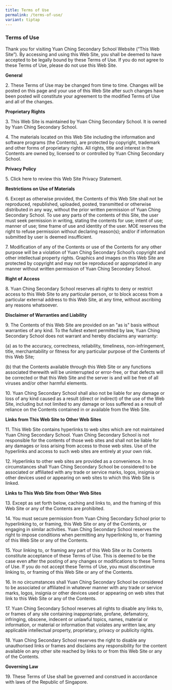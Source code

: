 ```yaml
---
title: Terms of Use
permalink: /terms-of-use/
variant: tiptap
---
```

<h3><strong>Terms of Use</strong></h3>
<p>Thank you for visiting Yuan Ching Secondary School Website (“This Web
Site”). By accessing and using this Web Site, you shall be deemed to have
accepted to be legally bound by these Terms of Use. If you do not agree
to these Terms of Use, please do not use this Web Site.</p>
<p><strong>General </strong>
</p>
<p>2. These Terms of Use may be changed from time to time. Changes will be
posted on this page and your use of this Web Site after such changes have
been posted will constitute your agreement to the modified Terms of Use
and all of the changes.</p>
<p><strong>Proprietary Rights </strong>
</p>
<p>3. This Web Site is maintained by Yuan Ching Secondary School. It is owned
by Yuan Ching Secondary School.</p>
<p>4. The materials located on this Web Site including the information and
software programs (the Contents), are protected by copyright, trademark
and other forms of proprietary rights. All rights, title and interest in
the Contents are owned by, licensed to or controlled by Yuan Ching Secondary
School.</p>
<p><strong>Privacy Policy </strong>
</p>
<p>5. Click here to review this Web Site Privacy Statement.</p>
<p><strong>Restrictions on Use of Materials </strong>
</p>
<p>6. Except as otherwise provided, the Contents of this Web Site shall not
be reproduced, republished, uploaded, posted, transmitted or otherwise
distributed in any way, without the prior written permission of Yuan Ching
Secondary School. To use any parts of the contents of this Site, the user
must seek permission in writing, stating the contents for use; intent of
use; manner of use; time frame of use and identity of the user. MOE reserves
the right to refuse permission without declaring reason(s); and/or if information
submitted by user is deemed insufficient.</p>
<p>7. Modification of any of the Contents or use of the Contents for any
other purpose will be a violation of Yuan Ching Secondary School’s copyright
and other intellectual property rights. Graphics and images on this Web
Site are protected by copyright and may not be reproduced or appropriated
in any manner without written permission of Yuan Ching Secondary School.</p>
<p><strong>Right of Access </strong>
</p>
<p>8. Yuan Ching Secondary School reserves all rights to deny or restrict
access to this Web Site to any particular person, or to block access from
a particular external address to this Web Site, at any time, without ascribing
any reasons whatsoever.</p>
<p><strong>Disclaimer of Warranties and Liability </strong>
</p>
<p>9. The Contents of this Web Site are provided on an "as is" basis without
warranties of any kind. To the fullest extent permitted by law, Yuan Ching
Secondary School does not warrant and hereby disclaims any warranty:</p>
<p>(a) as to the accuracy, correctness, reliability, timeliness, non-infringement,
title, merchantability or fitness for any particular purpose of the Contents
of this Web Site;</p>
<p>(b) that the Contents available through this Web Site or any functions
associated therewith will be uninterrupted or error-free, or that defects
will be corrected or that this Web Site and the server is and will be free
of all viruses and/or other harmful elements.</p>
<p>10. Yuan Ching Secondary School shall also not be liable for any damage
or loss of any kind caused as a result (direct or indirect) of the use
of the Web Site, including but not limited to any damage or loss suffered
as a result of reliance on the Contents contained in or available from
the Web Site.</p>
<p><strong>Links from This Web Site to Other Web Sites</strong> 
</p>
<p>11. This Web Site contains hyperlinks to web sites which are not maintained
Yuan Ching Secondary School. Yuan Ching Secondary School is not responsible
for the contents of those web sites and shall not be liable for any damages
or loss arising from access to those web sites. Use of the hyperlinks and
access to such web sites are entirely at your own risk.</p>
<p>12. Hyperlinks to other web sites are provided as a convenience. In no
circumstances shall Yuan Ching Secondary School be considered to be associated
or affiliated with any trade or service marks, logos, insignia or other
devices used or appearing on web sites to which this Web Site is linked.</p>
<p><strong>Links to This Web Site from Other Web Sites </strong>
</p>
<p>13. Except as set forth below, caching and links to, and the framing of
this Web Site or any of the Contents are prohibited.</p>
<p>14. You must secure permission from Yuan Ching Secondary School prior
to hyperlinking to, or framing, this Web Site or any of the Contents, or
engaging in similar activities. Yuan Ching Secondary School reserves the
right to impose conditions when permitting any hyperlinking to, or framing
of this Web Site or any of the Contents.</p>
<p>15. Your linking to, or framing any part of this Web Site or its Contents
constitute acceptance of these Terms of Use. This is deemed to be the case
even after the posting of any changes or modifications to these Terms of
Use. If you do not accept these Terms of Use, you must discontinue linking
to, or framing of this Web Site or any of the Contents.</p>
<p>16. In no circumstances shall Yuan Ching Secondary School be considered
to be associated or affiliated in whatever manner with any trade or service
marks, logos, insignia or other devices used or appearing on web sites
that link to this Web Site or any of the Contents.</p>
<p>17. Yuan Ching Secondary School reserves all rights to disable any links
to, or frames of any site containing inappropriate, profane, defamatory,
infringing, obscene, indecent or unlawful topics, names, material or information,
or material or information that violates any written law, any applicable
intellectual property, proprietary, privacy or publicity rights.</p>
<p>18. Yuan Ching Secondary School reserves the right to disable any unauthorised
links or frames and disclaims any responsibility for the content available
on any other site reached by links to or from this Web Site or any of the
Contents.</p>
<p><strong>Governing Law </strong>
</p>
<p>19. These Terms of Use shall be governed and construed in accordance with
laws of the Republic of Singapore.</p>
<p></p>